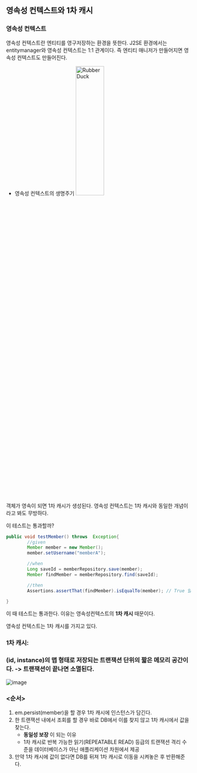 ## 영속성 컨텍스트와 1차 캐시

### 영속성 컨텍스트
영속성 컨텍스트란 엔티티를 영구저장하는 환경을 뜻한다.
J2SE 환경에서는 entitymanager와 영속성 컨텍스트는 1:1 관계이다. 즉 엔티티 매니저가 만들어지면 영속성 컨텍스트도 만들어진다.

* 영속성 컨텍스트의 생명주기
<img src="https://user-images.githubusercontent.com/46811084/143592039-b72d9ff5-6b20-4354-826a-c67904ea0a7a.png" width="40%" height="30%" title="px(픽셀) 크기 설정" alt="RubberDuck"></img>

객체가 영속이 되면 1차 캐시가 생성된다. 영속성 컨텍스트는 1차 캐시와 동일한 개념이라고 봐도 무방하다.

이 테스트는 통과할까?
```java
public void testMember() throws  Exception{
        //given
        Member member = new Member();
        member.setUsername("memberA");

        //when
        Long saveId = memberRepository.save(member);
        Member findMember = memberRepository.find(saveId);

        //then
        Assertions.assertThat(findMember).isEqualTo(member); // True 일까 False일까?
       
}
```

이 때 테스트는 통과한다. 이유는 영속성컨텍스트의 **1차 캐시** 때문이다.

영속성 컨텍스트는 1차 캐시를 가지고 있다.

### 1차 캐시: 
### (id, instance)의 맵 형태로 저장되는 트랜잭션 단위의 짧은 메모리 공간이다. -> 트랜잭션이 끝나면 소멸된다.
![image](https://user-images.githubusercontent.com/46811084/143200845-f277aaed-0c14-4200-a962-b933a8471845.png)

### <순서>
1. em.persist(member)을 할 경우 1차 캐시에 인스턴스가 담긴다.
2. 한 트랜잭션 내에서 조회를 할 경우 바로 DB에서 이를 찾지 않고 1차 캐시에서 값을 찾는다.
    - **동일성 보장** 이 되는 이유
    - 1차 캐시로 반복 가능한 읽기(REPEATABLE READ) 등급의 트랜잭션 격리 수준을 데이터베이스가 아닌 애플리케이션 차원에서 제공
3. 만약 1차 캐시에 값이 없다면 DB를 뒤져 1차 캐시로 이동을 시켜놓은 후 반환해준다. 

